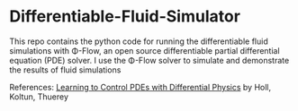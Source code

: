 # Differentiable-Fluid-Simulator

This repo contains the python code for running the differentiable fluid simulations with Φ-Flow, an open source differentiable partial differential equation (PDE) solver. I use the Φ-Flow solver to simulate and demonstrate the results of fluid simulations  

References: 
[Learning to Control PDEs with Differential Physics](https://arxiv.org/pdf/2001.07457.pdf) by Holl, Koltun, Thuerey
